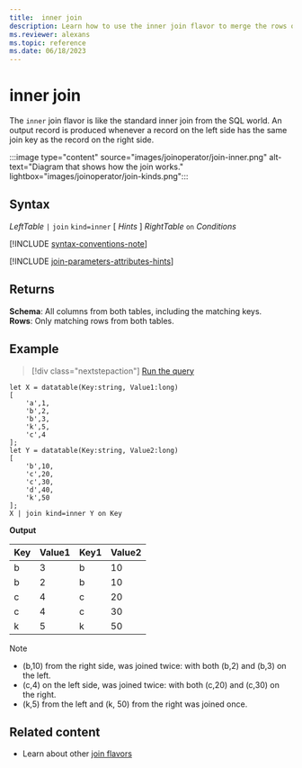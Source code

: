 ```yaml
---
title:  inner join
description: Learn how to use the inner join flavor to merge the rows of two tables. 
ms.reviewer: alexans
ms.topic: reference
ms.date: 06/18/2023
---
```


# inner join

The `inner` join flavor is like the standard inner join from the SQL world. An output record is produced whenever a record on the left side has the same join key as the record on the right side.

:::image type="content" source="images/joinoperator/join-inner.png" alt-text="Diagram that shows how the join works." lightbox="images/joinoperator/join-kinds.png":::

## Syntax

*LeftTable* `|` `join` `kind=inner` [ *Hints* ] *RightTable* `on` *Conditions*

[!INCLUDE [syntax-conventions-note](../../includes/syntax-conventions-note.md)]

[!INCLUDE [join-parameters-attributes-hints](../../includes/join-parameters-attributes-hints.md)]

## Returns

**Schema**: All columns from both tables, including the matching keys.  
**Rows**: Only matching rows from both tables.

## Example

> [!div class="nextstepaction"]
> <a href="https://dataexplorer.azure.com/clusters/help/databases/Samples?query=H4sIAAAAAAAAA8tJLVGIULBVSEksAcKknFQN79RKq+KSosy8dB2FsMSc0lRDq5z8vHRNrmguBSBQT1TXMdSBMJPUdYwQTGMoM1tdxxTKTFbXMeGKtebKAdoSid8WI1RbgOYZGiBMMUJiG8PYKUDTDZAsNQBZFaFQo5CVn5mnkJ2Zl2KbmZeXWgS0Oj9PAWgjAEho/dHtAAAA" target="_blank">Run the query</a>

```kusto
let X = datatable(Key:string, Value1:long)
[
    'a',1,
    'b',2,
    'b',3,
    'k',5,
    'c',4
];
let Y = datatable(Key:string, Value2:long)
[
    'b',10,
    'c',20,
    'c',30,
    'd',40,
    'k',50
];
X | join kind=inner Y on Key
```

**Output**

|Key|Value1|Key1|Value2|
|---|---|---|---|
|b|3|b|10|
|b|2|b|10|
|c|4|c|20|
|c|4|c|30|
|k|5|k|50|

> [!NOTE]
>
> * (b,10) from the right side, was joined twice: with both (b,2) and (b,3) on the left.
> * (c,4) on the left side, was joined twice: with both (c,20) and (c,30) on the right.
> * (k,5) from the left and (k, 50) from the right was joined once.

## Related content

* Learn about other [join flavors](join-operator.md#returns)
